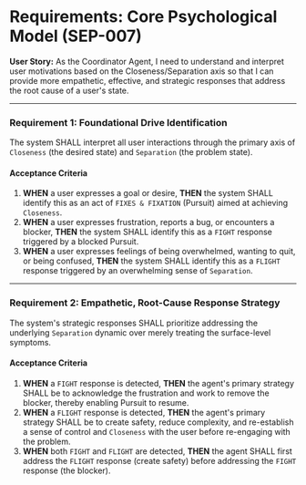 # Requirements: Core Psychological Model (SEP-007)

**User Story:** As the Coordinator Agent, I need to understand and interpret user motivations based on the Closeness/Separation axis so that I can provide more empathetic, effective, and strategic responses that address the root cause of a user's state.

---

### **Requirement 1: Foundational Drive Identification**
The system SHALL interpret all user interactions through the primary axis of `Closeness` (the desired state) and `Separation` (the problem state).

#### Acceptance Criteria
1.  **WHEN** a user expresses a goal or desire, **THEN** the system SHALL identify this as an act of `FIXES & FIXATION` (Pursuit) aimed at achieving `Closeness`.
2.  **WHEN** a user expresses frustration, reports a bug, or encounters a blocker, **THEN** the system SHALL identify this as a `FIGHT` response triggered by a blocked Pursuit.
3.  **WHEN** a user expresses feelings of being overwhelmed, wanting to quit, or being confused, **THEN** the system SHALL identify this as a `FLIGHT` response triggered by an overwhelming sense of `Separation`.

---

### **Requirement 2: Empathetic, Root-Cause Response Strategy**
The system's strategic responses SHALL prioritize addressing the underlying `Separation` dynamic over merely treating the surface-level symptoms.

#### Acceptance Criteria
1.  **WHEN** a `FIGHT` response is detected, **THEN** the agent's primary strategy SHALL be to acknowledge the frustration and work to remove the blocker, thereby enabling Pursuit to resume.
2.  **WHEN** a `FLIGHT` response is detected, **THEN** the agent's primary strategy SHALL be to create safety, reduce complexity, and re-establish a sense of control and `Closeness` with the user before re-engaging with the problem.
3.  **WHEN** both `FIGHT` and `FLIGHT` are detected, **THEN** the agent SHALL first address the `FLIGHT` response (create safety) before addressing the `FIGHT` response (the blocker).